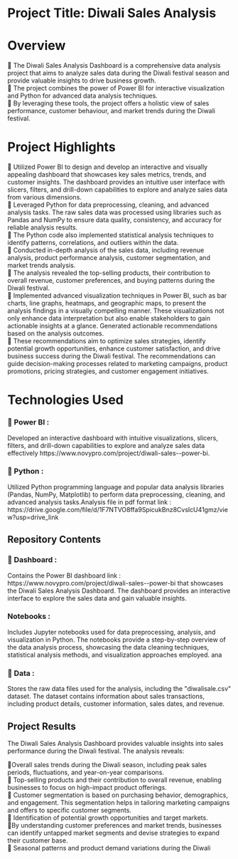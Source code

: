 # Project Title: Diwali Sales Analysis
# Overview
📌 The Diwali Sales Analysis Dashboard is a comprehensive data analysis project that aims to analyze sales data during the Diwali festival season and provide valuable insights to drive business growth.<br>
📌 The project combines the power of Power BI for interactive visualization and Python for advanced data analysis techniques.<br>
📌 By leveraging these tools, the project offers a holistic view of sales performance, customer behaviour, and market trends during the Diwali festival.

# Project Highlights
📌 Utilized Power BI to design and develop an interactive and visually appealing dashboard that showcases key sales metrics, trends, and customer insights. The dashboard provides an intuitive user interface with slicers, filters, and drill-down capabilities to explore and analyze sales data from various dimensions.<br>
📌 Leveraged Python for data preprocessing, cleaning, and advanced analysis tasks. The raw sales data was processed using libraries such as Pandas and NumPy to ensure data quality, consistency, and accuracy for reliable analysis results.
<br>📌 The Python code also implemented statistical analysis techniques to identify patterns, correlations, and outliers within the data.<br>📌
Conducted in-depth analysis of the sales data, including revenue analysis, product performance analysis, customer segmentation, and market trends analysis.<br> 📌 The analysis revealed the top-selling products, their contribution to overall revenue, customer preferences, and buying patterns during the Diwali festival.<br>📌
Implemented advanced visualization techniques in Power BI, such as bar charts, line graphs, heatmaps, and geographic maps, to present the analysis findings in a visually compelling manner. These visualizations not only enhance data interpretation but also enable stakeholders to gain actionable insights at a glance.
Generated actionable recommendations based on the analysis outcomes. 
<br>📌 These recommendations aim to optimize sales strategies, identify potential growth opportunities, enhance customer satisfaction, and drive business success during the Diwali festival. The recommendations can guide decision-making processes related to marketing campaigns, product promotions, pricing strategies, and customer engagement initiatives.

# Technologies Used
<h3>📌 Power BI : </h3> Developed an interactive dashboard with intuitive visualizations, slicers, filters, and drill-down capabilities to explore and analyze sales data effectively https://www.novypro.com/project/diwali-sales--power-bi.
 <h3> 📌 Python : </h3> Utilized Python programming language and popular data analysis libraries (Pandas, NumPy, Matplotlib) to perform data preprocessing, cleaning, and advanced analysis tasks.Analysis file in pdf format  link : https://drive.google.com/file/d/1F7NTVO8ffa9SpicukBnz8CvslcU41gmz/view?usp=drive_link
<h2>Repository Contents</h2>
 <h3>📌 Dashboard : </h3>
Contains the Power BI dashboard link : https://www.novypro.com/project/diwali-sales--power-bi that showcases the Diwali Sales Analysis Dashboard. The dashboard provides an interactive interface to explore the sales data and gain valuable insights.
<h3>Notebooks :</h3>Includes Jupyter notebooks used for data preprocessing, analysis, and visualization in Python. The notebooks provide a step-by-step overview of the data analysis process, showcasing the data cleaning techniques, statistical analysis methods, and visualization approaches employed. ana
<h3> 📌 Data :</h3> Stores the raw data files used for the analysis, including the "diwalisale.csv" dataset. The dataset contains information about sales transactions, including product details, customer information, sales dates, and revenue.
<h2> Project Results</h2>
The Diwali Sales Analysis Dashboard provides valuable insights into sales performance during the Diwali festival. The analysis reveals:

📌Overall sales trends during the Diwali season, including peak sales periods, fluctuations, and year-on-year comparisons.<br>📌
Top-selling products and their contribution to overall revenue, enabling businesses to focus on high-impact product offerings.<br>📌
Customer segmentation is based on purchasing behavior, demographics, and engagement. This segmentation helps in tailoring marketing campaigns and offers to specific customer segments.<br>📌
Identification of potential growth opportunities and target markets.<br>📌By understanding customer preferences and market trends, businesses can identify untapped market segments and devise strategies to expand their customer base.<br>📌
Seasonal patterns and product demand variations during the Diwali
